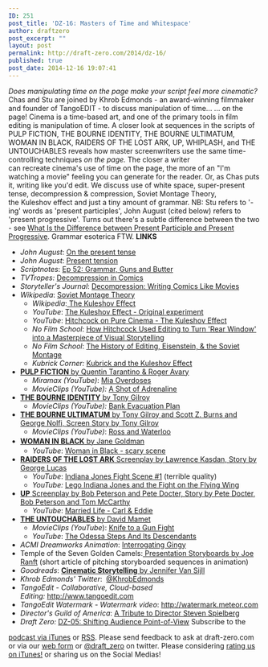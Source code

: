 ```yaml
---
ID: 251
post_title: 'DZ-16: Masters of Time and Whitespace'
author: draftzero
post_excerpt: ""
layout: post
permalink: http://draft-zero.com/2014/dz-16/
published: true
post_date: 2014-12-16 19:07:41
---
```

*Does manipulating time on the page make your script feel more cinematic?* Chas and Stu are joined by Khrob Edmonds - an award-winning filmmaker and founder of TangoEDIT - to discuss manipulation of time... ... on the page! Cinema is a time-based art, and one of the primary tools in film editing is manipulation of time. A closer look at sequences in the scripts of PULP FICTION, THE BOURNE IDENTITY, THE BOURNE ULTIMATUM, WOMAN IN BLACK, RAIDERS OF THE LOST ARK, UP, WHIPLASH, and THE UNTOUCHABLES reveals how master screenwriters use the same time-controlling techniques *on the page.* The closer a writer can recreate cinema's use of time on the page, the more of an "I'm watching a movie" feeling you can generate for the reader. Or, as Chas puts it, writing like you'd edit. We discuss use of white space, super-present tense, decompression & compression, Soviet Montage Theory, the Kuleshov effect and just a tiny amount of grammar. NB: Stu refers to '-ing' words as 'present participles', John August (cited below) refers to 'present progressive'. Turns out there's a subtle difference between the two - see <a href="http://grammar.about.com/od/basicsentencegrammar/f/progpartdiff.htm" target="_blank">What Is the Difference between Present Participle and Present Progressive</a>. Grammar esoterica FTW. **LINKS** 
*   *John August*: <a href="http://johnaugust.com/2009/present-tense" target="_blank">On the present tense</a>
*   *John August*: <a href="http://johnaugust.com/2013/present-tension" target="_blank">Present tension</a>
*   *Scriptnotes*: <a href="http://johnaugust.com/2012/scriptnotes-ep-52-grammar-guns-and-butter-transcript" target="_blank">Ep 52: Grammar, Guns and Butter</a>
*   *TVTropes:* <a href="http://tvtropes.org/pmwiki/pmwiki.php/Main/DecompressedComic" target="_blank">Decompression in Comics</a>
*   *Storyteller's Journal*: <a href="http://storytellersjournal.wordpress.com/2008/08/08/decompression-writing-comics-like-movies/" target="_blank">Decompression: Writing Comics Like Movies</a>
*   *Wikipedia*: <a href="https://en.wikipedia.org/wiki/Soviet_montage_theory" target="_blank">Soviet Montage Theory</a> 
    *   *Wikipedia*:<a href="https://en.wikipedia.org/wiki/Kuleshov_Effect" target="_blank"> The Kuleshov Effect</a>
    *   *YouTube*: <a href="https://www.youtube.com/watch?v=_gGl3LJ7vHc" target="_blank">The Kuleshov Effect - Original experiment</a>
    *   *YouTube*: <a href="https://www.youtube.com/watch?v=TNVf1N34-io" target="_blank">Hitchcock on Pure Cinema - The Kuleshov Effect</a>
    *   *No Film School*: <a href=" %20http://nofilmschool.com/2014/07/alfred-hitchcock-editing-rear-window-kuleshov-effect " target="_blank">How Hitchcock Used Editing to Turn 'Rear Window' into a Masterpiece of Visual Storytelling</a>
    *   *No Film School*: <a href="http://nofilmschool.com/2014/02/video-the-history-of-editing-eisenstein-the-soviet-montage-explained" target="_blank">The History of Editing, Eisenstein, & the Soviet Montage</a>
    *   *Kubrick Corner:* <a href="http://kubrickfilms.tripod.com/id21.html" target="_blank">Kubrick and the Kuleshov Effect</a>
*   <a href="http://screenplayexplorer.com/wp-content/scripts/Pulp-Fiction.pdf" target="_blank"><strong>PULP FICTION</strong> by Quentin Tarantino & Roger Avary</a> 
    *   *Miramax (YouTube)*: <a href="https://www.youtube.com/watch?v=Gg3G6smr7M0" target="_blank">Mia Overdoses</a>
    *   *MovieClips (YouTube):* <a href="https://www.youtube.com/watch?v=ZOoJoTAXDPk" target="_blank">A Shot of Adrenaline</a>
*   <a href="http://www.dailyscript.com/scripts/bourneidentity.html" target="_blank"><strong>THE BOURNE IDENTITY</strong> by Tony Gilroy</a> 
    *   *MovieClips (YouTube):* <a href="http://youtu.be/JmxK_pBaG4E?t=2m10s" target="_blank">Bank Evacuation Plan</a>
*   <a href="http://www.screenplaydb.com/film/scripts/the_bourne_ultimatum.pdf" target="_blank"><strong>THE BOURNE ULTIMATUM</strong> by Tony Gilroy and Scott Z. Burns and George Nolfi, Screen Story by Tony Gilroy</a> 
    *   *MovieClips (YouTube)*: <a href="https://www.youtube.com/watch?v=DUd5RPVDjPY" target="_blank">Ross and Waterloo</a>
*   <a style="line-height: 1.5;" href="http://www.dynamo.ch/sites/default/files/WomanInBlack_Screenplay.pdf" target="_blank"><strong>WOMAN IN BLACK</strong> by Jane Goldman</a> 
    *   *YouTube*: <a href="https://www.youtube.com/watch?v=od_XDxlOlUw" target="_blank">Woman in Black - scary scene</a>
*   <a href="http://www.dailyscript.com/scripts/RaidersoftheLostArk.pdf" target="_blank"><strong>RAIDERS OF THE LOST ARK</strong> Screenplay by Lawrence Kasdan, Story by George Lucas</a> 
    *   *YouTube*: <a href="https://www.youtube.com/watch?v=wtWJNMbJc30" target="_blank">Indiana Jones Fight Scene #1</a> (terrible quality)
    *   *YouTube:* <a href="http://youtu.be/dru7bC1Sj_I?t=35s" target="_blank">Lego Indiana Jones and the Fight on the Flying Wing</a>
*   <a href="http://screenplayexplorer.com/wp-content/scripts/Up.pdf" target="_blank"><strong>UP</strong> Screenplay by Bob Peterson and Pete Docter, Story by Pete Docter, Bob Peterson and Tom McCarthy</a> 
    *   *YouTube*: <a href="http://youtu.be/2PD7qi8VK_o?t=1m47s" target="_blank">Married Life - Carl & Eddie</a>
*   <a href="https://www.scribd.com/doc/224809741/David-Mamet-s-screenplay-for-The-Untouchables-1986-05-05-NOTE-For-educational-purposes-only" target="_blank"><strong>THE UNTOUCHABLES</strong> by David Mamet</a> 
    *   *MovieClips (YouTube*): <a href="https://www.youtube.com/watch?v=_d5jXDvrOu4" target="_blank">Knife to a Gun Fight</a>
    *   *YouTube*: <a href="https://www.youtube.com/watch?v=yH1tO2D3LCI" target="_blank">The Odessa Steps And Its Descendants</a>
*   *ACMI Dreamworks Animation*: <a href="http://acmidreamworks.tumblr.com/post/86487095667/in-dreamworks-animation-the-exhibition-one-of" target="_blank">Interrogating Gingy</a>
*   Temple of the Seven Golden Camels:<a href="http://sevencamels.blogspot.com.au/2014/06/presentation-of-storyboards-by-joe-ranft.html" target="_blank"> Presentation Storyboards by Joe Ranft</a> (short article of pitching storyboarded sequences in animation)
*   *Goodreads*: <a href="https://www.goodreads.com/book/show/428782.Cinematic_Storytelling" target="_blank"><strong>Cinematic Storytelling</strong> by Jennifer Van Sijll</a>
*   *Khrob Edmonds' Twitter*:  <a href="https://twitter.com/KhrobEdmonds" target="_blank">@KhrobEdmonds</a>
*   *TangoEdit - Collaborative, Cloud-based Editing:* <a href="http://www.tangoedit.com" target="_blank">http://www.tangoedit.com</a>
*   *TangoEdit Watermark - Watermark video*: <a href="http://watermark.meteor.com" target="_blank">http://watermark.meteor.com</a>
*   *Director's Guild of America*: <a href="http://www.dga.org/Events/2011/08-august-2011/75th-Spielberg-Event.aspx" target="_blank">A Tribute to Director Steven Spielberg</a>
*   *Draft Zero:* <a href="http://draft-zero.com/2014/dz-05/" target="_blank">DZ-05: Shifting Audience Point-of-View</a> Subscribe to the 

[podcast via iTunes][1] or [RSS][2]. Please send feedback to ask at draft-zero.com or via our <a href="http://draft-zero.com/feedback/" target="_blank">web form</a> or <a href="https://twitter.com/draft_zero" target="_blank">@draft_zero</a> on twitter. Please considering [rating us on iTunes!][1] or sharing us on the Social Medias!

 [1]: https://itunes.apple.com/au/podcast/draft-zero-screenwriting-podcast/id847126598?mt=2&ls=1
 [2]: http://draftzero.libsyn.com/rss